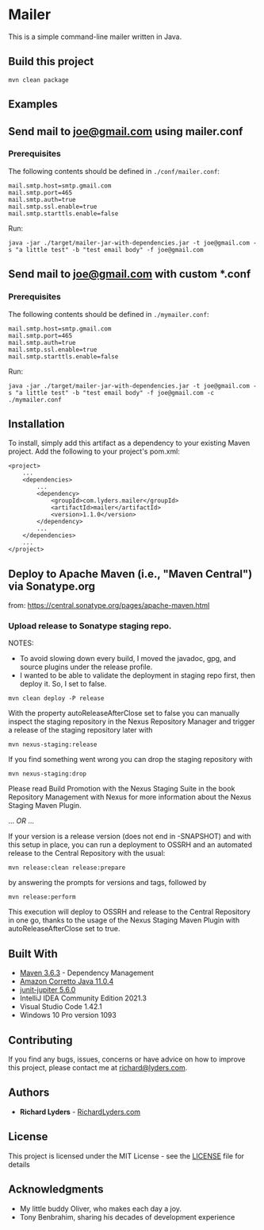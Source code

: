 # Mailer
This is a simple command-line mailer written in Java.

## Build this project

```
mvn clean package
```

## Examples

## Send mail to joe@gmail.com using mailer.conf

### Prerequisites
The following contents should be defined in `./conf/mailer.conf`:
```
mail.smtp.host=smtp.gmail.com
mail.smtp.port=465
mail.smtp.auth=true
mail.smtp.ssl.enable=true
mail.smtp.starttls.enable=false
```

Run:
```
java -jar ./target/mailer-jar-with-dependencies.jar -t joe@gmail.com -s "a little test" -b "test email body" -f joe@gmail.com
```

## Send mail to joe@gmail.com with custom *.conf

### Prerequisites
The following contents should be defined in `./mymailer.conf`:
```
mail.smtp.host=smtp.gmail.com
mail.smtp.port=465
mail.smtp.auth=true
mail.smtp.ssl.enable=true
mail.smtp.starttls.enable=false
```

Run:
```
java -jar ./target/mailer-jar-with-dependencies.jar -t joe@gmail.com -s "a little test" -b "test email body" -f joe@gmail.com -c ./mymailer.conf
```

## Installation

To install, simply add this artifact as a dependency to your existing Maven project. Add the following to your project's pom.xml:
```
<project>
    ...
    <dependencies>
        ...
        <dependency>
            <groupId>com.lyders.mailer</groupId>
            <artifactId>mailer</artifactId>
            <version>1.1.0</version>
        </dependency>
        ...
    </dependencies>
    ...
</project>
``` 

## Deploy to Apache Maven (i.e., "Maven Central") via Sonatype.org

from: https://central.sonatype.org/pages/apache-maven.html

### Upload release to Sonatype staging repo. 

NOTES: 
* To avoid slowing down every build, I moved the javadoc, gpg, and source plugins under the release profile.
* I wanted to be able to validate the deployment in staging repo first, then deploy it. So, I set <autoReleaseAfterClose> to false. 
```
mvn clean deploy -P release
```

With the property autoReleaseAfterClose set to false you can manually inspect the staging repository in the Nexus Repository Manager and trigger a release of the staging repository later with
```
mvn nexus-staging:release
```

If you find something went wrong you can drop the staging repository with
```
mvn nexus-staging:drop
```

Please read Build Promotion with the Nexus Staging Suite in the book Repository Management with Nexus for more information about the Nexus Staging Maven Plugin.

... *OR* ...
  
If your version is a release version (does not end in -SNAPSHOT) and with this setup in place, you can run a deployment to OSSRH and an automated release to the Central Repository with the usual:

```
mvn release:clean release:prepare
```

by answering the prompts for versions and tags, followed by
```
mvn release:perform
```

This execution will deploy to OSSRH and release to the Central Repository in one go, thanks to the usage of the Nexus Staging Maven Plugin with autoReleaseAfterClose set to true.

## Built With

 * [Maven 3.6.3](https://maven.apache.org/) - Dependency Management
 * [Amazon Corretto Java 11.0.4](https://docs.aws.amazon.com/corretto/latest/corretto-11-ug/downloads-list.html) 
 * [junit-jupiter 5.6.0](pom.xml)
 * IntelliJ IDEA Community Edition 2021.3
 * Visual Studio Code 1.42.1
 * Windows 10 Pro version 1093

## Contributing

If you find any bugs, issues, concerns or have advice on how to improve this project, please contact me at richard@lyders.com. 

## Authors

* **Richard Lyders** - [RichardLyders.com](http://richardlyders.com/)

## License

This project is licensed under the MIT License - see the [LICENSE](LICENSE) file for details

## Acknowledgments

* My little buddy Oliver, who makes each day a joy.
* Tony Benbrahim, sharing his decades of development experience

